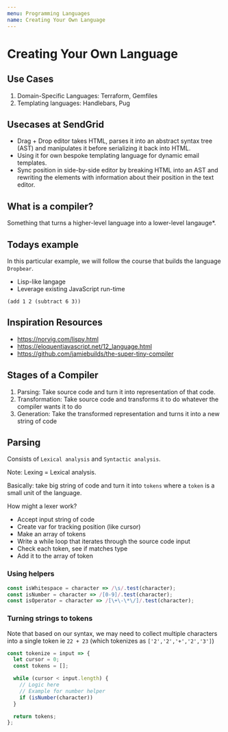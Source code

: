 ```yaml
---
menu: Programming Languages
name: Creating Your Own Language
---
```


# Creating Your Own Language

## Use Cases

1. Domain-Specific Languages: Terraform, Gemfiles
2. Templating languages: Handlebars, Pug

## Usecases at SendGrid

- Drag + Drop editor takes HTML, parses it into an abstract syntax tree (AST) and manipulates it before serializing it back into HTML.
- Using it for own bespoke templating language for dynamic email templates.
- Sync position in side-by-side editor by breaking HTML into an AST and rewriting the elements with information about their position in the text editor.

## What is a compiler?

Something that turns a higher-level language into a lower-level langauge\*.

## Todays example

In this particular example, we will follow the course that builds the language `Dropbear`.

- Lisp-like langage
- Leverage existing JavaScript run-time

```
(add 1 2 (subtract 6 3))
```

## Inspiration Resources

- https://norvig.com/lispy.html
- https://eloquentjavascript.net/12_language.html
- https://github.com/jamiebuilds/the-super-tiny-compiler

## Stages of a Compiler

1. Parsing: Take source code and turn it into representation of that code.
2. Transformation: Take source code and transforms it to do whatever the compiler wants it to do
3. Generation: Take the transformed representation and turns it into a new string of code

## Parsing

Consists of `Lexical analysis` and `Syntactic analysis`.

Note: Lexing = Lexical analysis.

Basically: take big string of code and turn it into `tokens` where a `token` is a small unit of the language.

How might a lexer work?

- Accept input string of code
- Create var for tracking position (like cursor)
- Make an array of tokens
- Write a while loop that iterates through the source code input
- Check each token, see if matches type
- Add it to the array of token

### Using helpers

```javascript
const isWhitespace = character => /\s/.test(character);
const isNumber = character => /[0-9]/.test(character);
const isOperator = character => /[\+\-\*\/]/.test(character);
```

### Turning strings to tokens

Note that based on our syntax, we may need to collect multiple characters into a single token ie `22 + 23` (which tokenizes as `['2','2','+','2','3']`)

```javascript
const tokenize = input => {
  let cursor = 0;
  const tokens = [];

  while (cursor < input.length) {
    // Logic here
    // Example for number helper
    if (isNumber(character))
  }

  return tokens;
};
```
